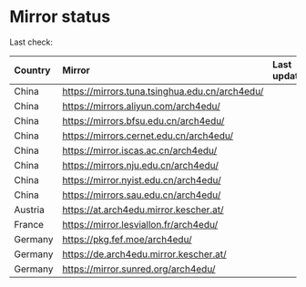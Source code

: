 <script src="./time.js"></script>
# Mirror status
Last check: <script type="text/javascript">localize(1706534388.4859154);</script>

|Country|Mirror|Last update|
|:------|:-----|:----------|
|China|https://mirrors.tuna.tsinghua.edu.cn/arch4edu/|<script type="text/javascript">localize(1706509825);</script>|
|China|https://mirrors.aliyun.com/arch4edu/|<script type="text/javascript">localize(1706509825);</script>|
|China|https://mirrors.bfsu.edu.cn/arch4edu/|<script type="text/javascript">localize(1706509825);</script>|
|China|https://mirrors.cernet.edu.cn/arch4edu/|<script type="text/javascript">localize(1706509825);</script>|
|China|https://mirror.iscas.ac.cn/arch4edu/|<script type="text/javascript">localize(1706509825);</script>|
|China|https://mirrors.nju.edu.cn/arch4edu/|<script type="text/javascript">localize(1706466733);</script>|
|China|https://mirror.nyist.edu.cn/arch4edu/|<script type="text/javascript">localize(1706509825);</script>|
|China|https://mirrors.sau.edu.cn/arch4edu/|<script type="text/javascript">localize(1706509825);</script>|
|Austria|https://at.arch4edu.mirror.kescher.at/|<script type="text/javascript">localize(1706509825);</script>|
|France|https://mirror.lesviallon.fr/arch4edu/|<script type="text/javascript">localize(1706466733);</script>|
|Germany|https://pkg.fef.moe/arch4edu/|<script type="text/javascript">localize(1706509825);</script>|
|Germany|https://de.arch4edu.mirror.kescher.at/|<script type="text/javascript">localize(1706509825);</script>|
|Germany|https://mirror.sunred.org/arch4edu/|<script type="text/javascript">localize(1706509825);</script>|

<script src="./tablefilter/tablefilter.js"></script>
<script src="./table.js"></script>